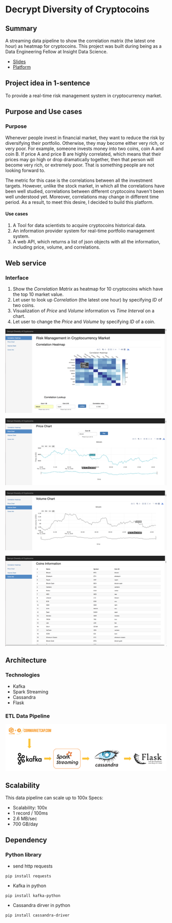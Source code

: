 # Decrypt Diversity of Cryptocoins

## Summary
A streaming data pipeline to show the correlation matrix (the latest one hour) as heatmap for cryptocoins. This project was built during being as a Data Engineering Fellow at Insight Data Science.

* [Slides](http://www.bit.ly/2ntauKR)
* [Platform](http://www.bit.ly/2s3wlxo)


## Project idea in 1-sentence
To provide a real-time risk management system in cryptocurrency market.

## Purpose and Use cases
### Purpose
Whenever people invest in financial market, they want to reduce the risk by diversifying their portfolio.
Otherwise, they may become either very rich, or very poor. For example, someone invests money into two coins, coin A and coin B. If price A and price B are highly correlated, which means that their prices may go high or drop dramatically together, then that person will become very rich, or extremely poor. That is something people are not looking forward to.

The metric for this case is the correlations between all the investment targets. However, unlike the stock market, in which all the correlations have been well studied, correlations between different cryptocoins haven't been well understood yet. Moreover, correlations may change in different time period. As a result, to meet this desire, I decided to build this platform.

#### Use cases
1. A Tool for data scientists to acquire cryptocoins historical data.
2. An information provider system for real-time portfolio management system.
3. A web API, which returns a list of json objects with all the information, including price, volume, and correlations.



## Web service
### Interface
1. Show the *Correlation Matrix* as heatmap for 10 cryptocoins which have the top 10 market value.
2. Let user to look up *Correlation* (the latest one hour) by specifying *ID* of two coins.
3. Visualization of *Price* and *Volume* information vs *Time Interval* on a chart.
4. Let user to change the *Price* and *Volume* by specifying *ID* of a coin.

![heatmap](picture/heatmap.png)

![price_chart](picture/price_chart.png)

![volume_chart](picture/volume_chart.png)

![cois_info](picture/coins_info.png)



## Architecture
### Technologies
* Kafka
* Spark Streaming
* Cassandra
* Flask

### ETL Data Pipeline
![ETL data pipeline](picture/InsightArchitecture.png)



## Scalability
This data pipeline can scale up to 100x
Specs:
* Scalability: 100x
* 1 record / 100ms
* 2.6 MB/sec
* 700 GB/day




## Dependency
### Python library
* send http requests
```
pip install requests
```

* Kafka in python
```
pip install kafka-python
```

* Cassandra dirver in python
```
pip install cassandra-driver
```
